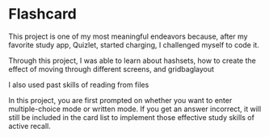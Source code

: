 # Flashcard
This project is one of my most meaningful endeavors because, after my favorite study app, Quizlet, started charging, I challenged myself to code it.

Through this project, I was able to learn about hashsets, how to create the effect of moving through different screens, and gridbaglayout

I also used past skills of reading from files

In this project, you are first prompted on whether you want to enter multiple-choice mode or written mode. If you get an answer incorrect, it will still be included in the card list to implement those effective study skills of active recall.
   
